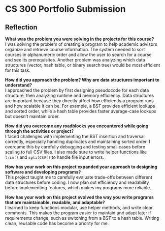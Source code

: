 # CS 300 Portfolio Submission

## Reflection

**What was the problem you were solving in the projects for this course?**  
I was solving the problem of creating a program to help academic advisors organize and retrieve course information. The system needed to sort courses in alphanumeric order and allow the user to search for a course and see its prerequisites. Another problem was analyzing which data structures (vector, hash table, or binary search tree) would be most efficient for this task.

**How did you approach the problem? Why are data structures important to understand?**  
I approached the problem by first designing pseudocode for each data structure, then analyzing runtime and memory efficiency. Data structures are important because they directly affect how efficiently a program runs and how scalable it can be. For example, a BST provides efficient lookups and sorted order, while a hash table provides faster average-case lookups but doesn’t maintain order.

**How did you overcome any roadblocks you encountered while going through the activities or project?**  
I faced challenges with implementing the BST insertion and traversal correctly, especially handling duplicates and maintaining sorted order. I overcame this by carefully debugging and testing small cases before scaling to full CSV files. I also made sure to write helper functions like `trim()` and `splitCSV()` to handle file input errors.

**How has your work on this project expanded your approach to designing software and developing programs?**  
This project taught me to carefully evaluate trade-offs between different data structures before coding. I now plan out efficiency and readability before implementing features, which makes my programs more reliable.

**How has your work on this project evolved the way you write programs that are maintainable, readable, and adaptable?**  
I learned to keep functions modular, use helper methods, and write clear comments. This makes the program easier to maintain and adapt later if requirements change, such as switching from a BST to a hash table. Writing clean, reusable code has become a priority for me.
